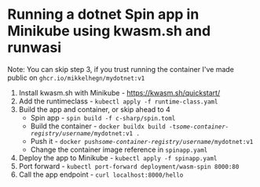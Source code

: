 # Running a dotnet Spin app in Minikube using kwasm.sh and runwasi

Note: You can skip step 3, if you trust running the container I've made public on `ghcr.io/mikkelhegn/mydotnet:v1`

1. Install kwasm.sh with Minikube - https://kwasm.sh/quickstart/
1. Add the runtimeclass - `kubectl apply -f runtime-class.yaml`
1. Build the app and container, or skip ahead to 4
	- Spin app - `spin build -f c-sharp/spin.toml`
	- Build the container - `docker buildx build -t`_`some-container-registry/username`_`/mydotnet:v1 .`
	- Push it - `docker push`_`some-container-registry/username`_`/mydotnet:v1`
	- Change the container image reference in `spinapp.yaml`
1. Deploy the app to Minikube - `kubectl apply -f spinapp.yaml`
1. Port forward - `kubectl port-forward deployment/wasm-spin 8000:80`
1. Call the app endpoint - `curl localhost:8000/hello`
